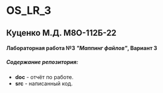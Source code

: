 # OS_LR_3


## Куценко М.Д. М8О-112Б-22 
#### Лабораторная работа №3 _"Маппинг файлов"_, Вариант 3
##### Содержание репозитория:
- **doc** - отчёт по работе.
- **src** - написанный код.